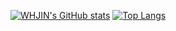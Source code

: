 [![WHJIN's GitHub stats](https://github-readme-stats.vercel.app/api?username=whjin&count_private=true&show_icons=true&theme=radical)](https://github.com/whjin/docs)
[![Top Langs](https://github-readme-stats.vercel.app/api/top-langs/?username=whjin&layout=compact&theme=radical)](https://github.com/whjin/docs)